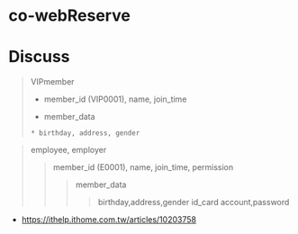 # co-webReserve

# Discuss

> VIPmember
>
> * member_id (VIP0001), name, join_time
> >
>   * member_data
> > >
>     * birthday, address, gender

> employee, employer
>
> > member_id (E0001), name, join_time, permission
> >
> > > member_data
> > >
> > > > birthday,address,gender
> > > > id_card
> > > > account,password

- https://ithelp.ithome.com.tw/articles/10203758
